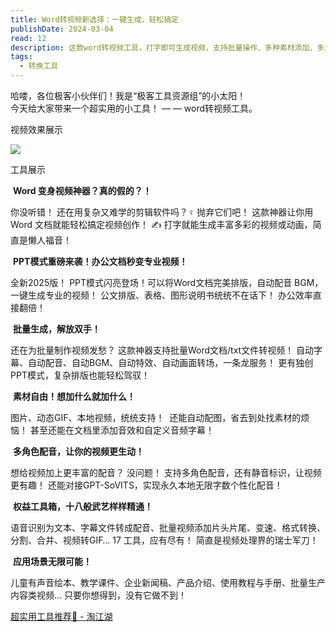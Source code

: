 ```yaml
---
title: Word转视频新选择：一键生成，轻松搞定
publishDate: 2024-03-04
read: 12
description: 这款word转视频工具，打字即可生成视频，支持批量操作、多种素材添加、多角色配音及丰富功能应用，极大提升办公效率。
tags:
  - 转换工具
---
```


哈喽，各位极客小伙伴们！我是“极客工具资源组”的小太阳！  
今天给大家带来一个超实用的小工具！ — — word转视频工具。

视频效果展示

![](https://img.alicdn.com/imgextra/i1/2750187788/O1CN018dQwLz27OxbACJs7F_!!2750187788-2-taojianghu_pic_upload.png)

工具展示

 **Word 变身视频神器？真的假的？！** 

你没听错！ 还在用复杂又难学的剪辑软件吗？‍♀️ 抛弃它们吧！ 这款神器让你用 Word 文档就能轻松搞定视频创作！ ✍️ 打字就能生成丰富多彩的视频或动画，简直是懒人福音！

 **PPT模式重磅来袭！办公文档秒变专业视频！** 

全新2025版！ PPT模式闪亮登场！可以将Word文档完美排版，自动配音 BGM，一键生成专业的视频！ 公文排版、表格、图形说明书统统不在话下！ 办公效率直接翻倍！  

 **批量生成，解放双手！** 

还在为批量制作视频发愁？ 这款神器支持批量Word文档/txt文件转视频！ 自动字幕、自动配音、自动BGM、自动特效、自动画面转场，一条龙服务！ 更有独创PPT模式，复杂排版也能轻松驾驭！  

️ **素材自由！想加什么就加什么！** ️

图片、动态GIF、本地视频，统统支持！ ️ 还能自动配图，省去到处找素材的烦恼！ 甚至还能在文档里添加音效和自定义音频字幕！  

 **多角色配音，让你的视频更生动！** 

想给视频加上更丰富的配音？ 没问题！ 支持多角色配音，还有静音标识，让视频更有趣！ 还能对接GPT-SoVITS，实现永久本地无限字数个性化配音！

 **权益工具箱，十八般武艺样样精通！** 

语音识别为文本、字幕文件转成配音、批量视频添加片头片尾、变速、格式转换、分割、合并、视频转GIF… 17 工具，应有尽有！ 简直是视频处理界的瑞士军刀！ ️

 **应用场景无限可能！** 

儿童有声音绘本、教学课件、企业新闻稿、产品介绍、使用教程与手册、批量生产内容类视频… 只要你想得到，没有它做不到！

[超实用工具推荐🎉 - 淘江湖](https://jianghu.taobao.com/detail/47301_18070847?spm=a21xtc.30105320.0.0.329acb1748x8vr)